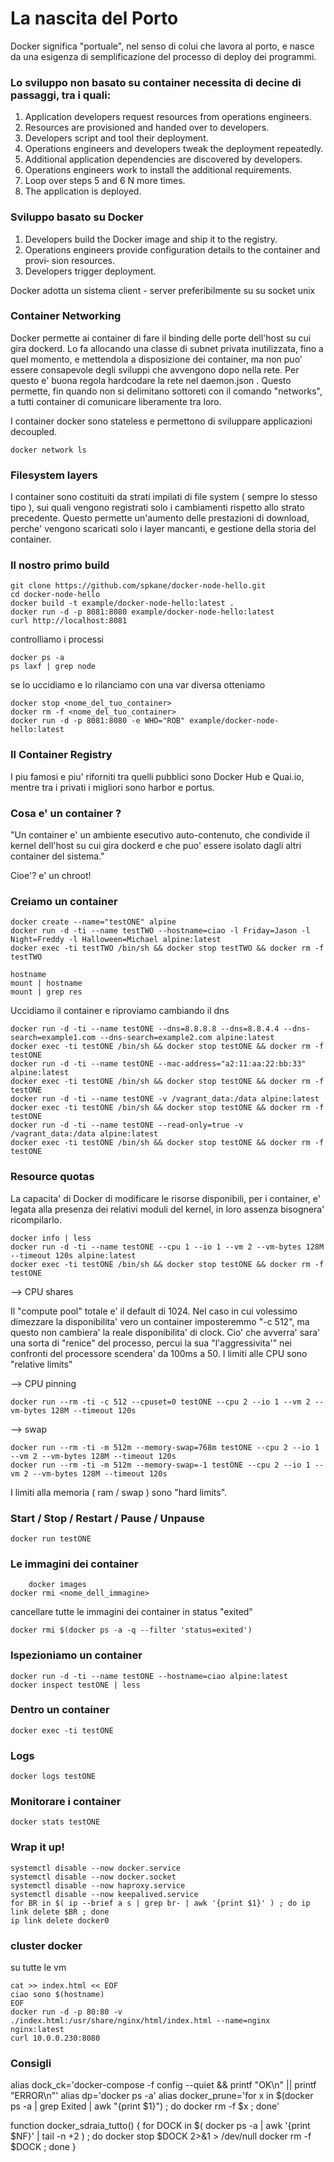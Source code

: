 # La nascita del Porto
Docker significa "portuale", nel senso di colui che lavora al porto, 
e nasce da una esigenza di semplificazione del processo di deploy dei programmi.

### Lo sviluppo non basato su container necessita di decine di passaggi, tra i quali:

1. Application developers request resources from operations engineers.
2. Resources are provisioned and handed over to developers.
3. Developers script and tool their deployment.
4. Operations engineers and developers tweak the deployment repeatedly.
5. Additional application dependencies are discovered by developers.
6. Operations engineers work to install the additional requirements.
7. Loop over steps 5 and 6 N more times.
8. The application is deployed.

### Sviluppo basato su Docker
1. Developers build the Docker image and ship it to the registry.
2. Operations engineers provide configuration details to the container and provi‐
sion resources.
3. Developers trigger deployment.

Docker adotta un sistema client - server preferibilmente su su socket unix

### Container Networking
Docker permette ai container di fare il binding delle porte dell'host su cui gira dockerd.
Lo fa allocando una classe di subnet privata inutilizzata, fino a quel momento, e mettendola a 
disposizione dei container, ma non puo' essere consapevole degli sviluppi che avvengono 
dopo nella rete. Per questo e' buona regola hardcodare la rete nel daemon.json .
Questo permette, fin quando non si delimitano sottoreti con il comando "networks", a tutti 
container di comunicare liberamente tra loro.

I container docker sono stateless e permettono di sviluppare applicazioni decoupled.

`docker network ls`

### Filesystem layers
I container sono costituiti da strati impilati di file system ( sempre lo stesso tipo ),
sui quali vengono registrati solo i cambiamenti rispetto allo strato precedente.
Questo permette un'aumento delle prestazioni di download, perche' vengono scaricati solo i layer mancanti, e gestione della storia del container.

### Il nostro primo build
```
git clone https://github.com/spkane/docker-node-hello.git
cd docker-node-hello
docker build -t example/docker-node-hello:latest .
docker run -d -p 8081:8080 example/docker-node-hello:latest
curl http://localhost:8081
```

controlliamo i processi

```
docker ps -a 
ps laxf | grep node
```

se lo uccidiamo e lo rilanciamo con una var diversa otteniamo

```
docker stop <nome_del_tuo_container>
docker rm -f <nome_del_tuo_container>
docker run -d -p 8081:8080 -e WHO="ROB" example/docker-node-hello:latest
```

### Il Container Registry

I piu famosi e piu' riforniti tra quelli pubblici sono Docker Hub e Quai.io, 
mentre tra i privati i migliori sono harbor e portus.

### Cosa e' un container ?

"Un container e' un ambiente esecutivo auto-contenuto, che condivide il kernel
dell'host su cui gira dockerd e che puo' essere isolato dagli altri container
del sistema."

Cioe'? e' un chroot!

### Creiamo un container 

```
docker create --name="testONE" alpine
docker run -d -ti --name testTWO --hostname=ciao -l Friday=Jason -l Night=Freddy -l Halloween=Michael alpine:latest
docker exec -ti testTWO /bin/sh && docker stop testTWO && docker rm -f testTWO
```
```
hostname
mount | hostname
mount | grep res
```

Uccidiamo il container e riproviamo cambiando il dns

```
docker run -d -ti --name testONE --dns=8.8.8.8 --dns=8.8.4.4 --dns-search=example1.com --dns-search=example2.com alpine:latest
docker exec -ti testONE /bin/sh && docker stop testONE && docker rm -f testONE
docker run -d -ti --name testONE --mac-address="a2:11:aa:22:bb:33" alpine:latest
docker exec -ti testONE /bin/sh && docker stop testONE && docker rm -f testONE
docker run -d -ti --name testONE -v /vagrant_data:/data alpine:latest
docker exec -ti testONE /bin/sh && docker stop testONE && docker rm -f testONE
docker run -d -ti --name testONE --read-only=true -v /vagrant_data:/data alpine:latest
docker exec -ti testONE /bin/sh && docker stop testONE && docker rm -f testONE
```

### Resource quotas
La capacita' di Docker di modificare le risorse disponibili, per i container, e' 
legata alla presenza dei relativi moduli del kernel, in loro assenza bisognera' 
ricompilarlo.

```
docker info | less
docker run -d -ti --name testONE --cpu 1 --io 1 --vm 2 --vm-bytes 128M --timeout 120s alpine:latest
docker exec -ti testONE /bin/sh && docker stop testONE && docker rm -f testONE
```

--> CPU shares

Il "compute pool" totale e' il default di 1024. Nel caso in cui volessimo dimezzare
la disponibilita' vero un container imposteremmo "-c 512", ma questo non cambiera' 
la reale disponibilita' di clock.
Cio' che avverra' sara' una sorta di "renice" del processo, percui la sua 
"l'aggressivita'" nei confronti del processore scendera' da 100ms a 50.
I limiti alle CPU sono "relative limits"

--> CPU pinning

`docker run --rm -ti -c 512 --cpuset=0 testONE --cpu 2 --io 1 --vm 2 --vm-bytes 128M --timeout 120s`

--> swap

```
docker run --rm -ti -m 512m --memory-swap=768m testONE --cpu 2 --io 1 --vm 2 --vm-bytes 128M --timeout 120s
docker run --rm -ti -m 512m --memory-swap=-1 testONE --cpu 2 --io 1 --vm 2 --vm-bytes 128M --timeout 120s
```

I limiti alla memoria ( ram / swap ) sono "hard limits".

### Start / Stop / Restart / Pause / Unpause

`docker run testONE`

### Le immagini dei container

```
    docker images
docker rmi <nome_dell_immagine>
```

cancellare tutte le immagini dei container in status "exited"

`docker rmi $(docker ps -a -q --filter 'status=exited')`

### Ispezioniamo un container 
```
docker run -d -ti --name testONE --hostname=ciao alpine:latest
docker inspect testONE | less
```

### Dentro un container

`docker exec -ti testONE`

### Logs

`docker logs testONE`

### Monitorare i container

`docker stats testONE`

### Wrap it up!

```
systemctl disable --now docker.service
systemctl disable --now docker.socket
systemctl disable --now haproxy.service 
systemctl disable --now keepalived.service
for BR in $( ip --brief a s | grep br- | awk '{print $1}' ) ; do ip link delete $BR ; done
ip link delete docker0

```

### cluster docker
su tutte le vm
```
cat >> index.html << EOF
ciao sono $(hostname)
EOF
docker run -d -p 80:80 -v ./index.html:/usr/share/nginx/html/index.html --name=nginx nginx:latest
curl 10.0.0.230:8080
```

### Consigli

alias dock_ck='docker-compose -f config --quiet && printf "OK\n" || printf "ERROR\n"'
alias dp='docker ps -a'
alias docker_prune='for x in $(docker ps -a | grep Exited | awk "{print $1}") ; do docker rm -f $x ; done'

function docker_sdraia_tutto() {
        for DOCK in $( docker ps -a | awk '{print $NF}' | tail -n +2 ) ; do 
                docker stop $DOCK 2>&1 > /dev/null
                docker rm -f  $DOCK ;
        done
}
